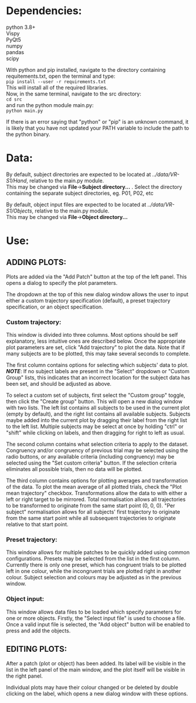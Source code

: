 # Dependencies:
python 3.8+  
Vispy  
PyQt5  
numpy  
pandas  
scipy

With python and pip installed, navigate to the directory containing requitements.txt, open the terminal and type:  
`pip install --user -r requirements.txt`  
This will install all of the required libraries.  
Now, in the same terminal, navigate to the src directory:  
`cd src`  
and run the python module main.py:  
`python main.py`  

If there is an error saying that "python" or "pip" is an unknown command, it is likely that you have not updated your PATH variable to include the path to the python binary.


# Data:
By default, subject directories are expected to be located at *../data/VR-S1/Hand*, relative to the
main.py module.  
This may be changed via **File**->**Subject directory...** . Select the directory containing the separate
subject directories, eg. P01, P02, etc

By default, object input files are expected to be located at *../data/VR-S1/Objects*, relative to the
main.py module.  
This may be changed via **File**->**Object directory...**

# Use:
## ADDING PLOTS:
Plots are added via the "Add Patch" button at the top of the left panel. This opens a dialog to
specify the plot parameters.

The dropdown at the top of this new dialog window allows the user to input either a custom
trajectory specification (default), a preset trajectory specification, or an object specification.

### Custom trajectory:
This window is divided into three columns. Most options should be self explanatory, less intuitive
ones are described below.
Once the appropriate plot parameters are set, click "Add trajectory" to plot the data. Note that if
many subjects are to be plotted, this may take several seconds to complete.

The first column contains options for selecting which subjects' data to plot.
***NOTE***: If no subject labels are present in the "Select" dropdown or "Custom Group" lists, this indicates
that an incorrect location for the subject data has been set, and should be adjusted as above.

To select a custom set of subjects, first select the "Custom group" toggle, then click the "Create
group" button. This will open a new dialog window with two lists. The left list contains all
subjects to be used in the current plot (empty by default), and the right list contains all
available subjects. 
Subjects maybe added into the current plot by dragging their label from the right list to the left
list. Multiple subjects may be select at once by holding "ctrl" or "shift" while clicking on
labels, and then dragging for right to left as usual.

The second column contains what selection criteria to apply to the dataset. Congruency and/or congruency of
previous trial may be selected using the radio buttons, or any available criteria (including congruency) may be selected using the "Set custom criteria" button.
If the selection criteria eliminates all possible trials, then no data will be plotted.

The third column contains options for plotting averages and transformation of the data. To plot the
mean average of all plotted trials, check the "Plot mean trajectory" checkbox.
Transformations allow the data to with either a left or right target to be mirrored.
Total normalisation allows all trajectories to be transformed to originate from the same start
point (0, 0, 0).
"Per subject" normalisation allows for all subjects' first trajectory to originate from the same start point while
all subsequent trajectories to originate relative to that start point.

### Preset trajectory:
This window allows for multiple patches to be quickly added using common configurations.
Presets may be selected from the list in the first column.
Currently there is only one preset, which has congruent trials to be plotted left in one colour, while the
incongruent trials are plotted right in another colour. Subject selection and colours may be
adjusted as in the previous window.

### Object input:
This window allows data files to be loaded which specify parameters for one or more objects.
Firstly, the "Select input file" is used to choose a file.
Once a valid input file is selected, the "Add object" button will be enabled to press and add the
objects.


## EDITING PLOTS:
After a patch (plot or object) has been added. Its label will be visible in the list in the left
panel of the main window, and the plot itself will be visible in the right panel.

Individual plots may have their colour changed or be deleted by double clicking on the label, which
opens a new dialog window with these options.

